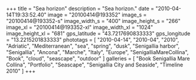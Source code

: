 +++
title = "Sea horizon"
description = "Sea horizon."
date = "2010-04-14T19:33:52.40"
image = "20100414@193352"
image_s = "20100414@193352-s"
image_width_s = "400"
image_height_s = "266"
image_xl = "20100414@193352-xl"
image_width_xl = "1024"
image_height_xl = "681"
gps_latitude = "43.7217690833333"
gps_longitude = "13.2215201833333"
phototags = [ "2010-04-14", "2010-04", "2010", "Adriatic", "Mediterranean", "sea", "spring", "dusk", "Senigallia harbor", "Senigallia", "Ancona", "Marche", "Italy", "Europe", "SenigalliaMareCollina", "Book", "cloud", "seascape", "outdoor" ]
galleries = [ "Book Senigallia Mare Collina", "Portfolio", "Seascape", "Senigallia City and Seaside", "Timeline 2010" ]
+++
